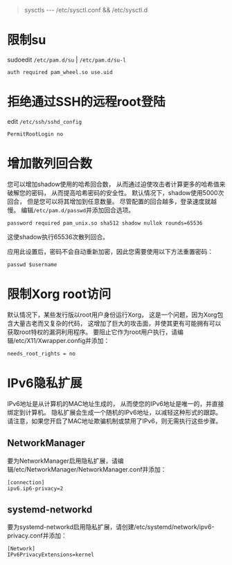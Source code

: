> sysctls --- /etc/sysctl.conf && /etc/sysctl.d

# 限制su
sudoedit `/etc/pam.d/su` | `/etc/pam.d/su-l`

```
auth required pam_wheel.so use.uid
```

# 拒绝通过SSH的远程root登陆
edit `/etc/ssh/sshd_config`

```
PermitRootLogin no
```
# 增加散列回合数
您可以增加shadow使用的哈希回合数，
从而通过迫使攻击者计算更多的哈希值来破解您的密码，
从而提高哈希密码的安全性。
默认情况下，shadow使用5000次回合，
但是您可以将其增加到任意数量。
尽管配置的回合越多，登录速度就越慢。
编辑`/etc/pam.d/passwd`并添加回合选项。
```
password required pam_unix.so sha512 shadow nullok rounds=65536
```
这使shadow执行65536次散列回合。

应用此设置后，密码不会自动重新加密，因此您需要使用以下方法重置密码：
```
passwd $username
```

# 限制Xorg root访问
默认情况下，某些发行版以root用户身份运行Xorg，
这是一个问题，因为Xorg包含大量古老而又复杂的代码，
这增加了巨大的攻击面，并使其更有可能拥有可以获取root特权的漏洞利用程序。
要阻止它作为root用户执行，请编辑/etc/X11/Xwrapper.config并添加：

```
needs_root_rights = no
```
# IPv6隐私扩展
IPv6地址是从计算机的MAC地址生成的，
从而使您的IPv6地址是唯一的，并直接绑定到计算机。
隐私扩展会生成一个随机的IPv6地址，以减轻这种形式的跟踪。
请注意，如果您开启了MAC地址欺骗机制或禁用了IPv6，则无需执行这些步骤。
## NetworkManager
要为NetworkManager启用隐私扩展，请编辑/etc/NetworkManager/NetworkManager.conf并添加：
```
[connection]
ipv6.ip6-privacy=2

```
## systemd-networkd
要为systemd-networkd启用隐私扩展，请创建/etc/systemd/network/ipv6-privacy.conf并添加：
```
[Network]
IPv6PrivacyExtensions=kernel
```
